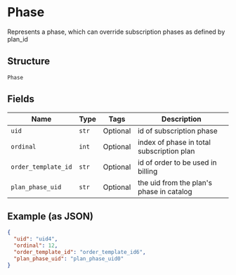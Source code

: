 
# Phase

Represents a phase, which can override subscription phases as defined by plan_id

## Structure

`Phase`

## Fields

| Name | Type | Tags | Description |
|  --- | --- | --- | --- |
| `uid` | `str` | Optional | id of subscription phase |
| `ordinal` | `int` | Optional | index of phase in total subscription plan |
| `order_template_id` | `str` | Optional | id of order to be used in billing |
| `plan_phase_uid` | `str` | Optional | the uid from the plan's phase in catalog |

## Example (as JSON)

```json
{
  "uid": "uid4",
  "ordinal": 12,
  "order_template_id": "order_template_id6",
  "plan_phase_uid": "plan_phase_uid0"
}
```

